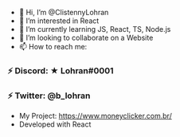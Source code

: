 - 👋 Hi, I’m @ClistennyLohran
- 👀 I’m interested in React
- 🌱 I’m currently learning JS, React, TS, Node.js
- 💞️ I’m looking to collaborate on a Website
- 📫 How to reach me:

<h3>⚡ Discord: ★ Lohran#0001</h3>
<h3>⚡ Twitter: @b_lohran</h3>

- My Project: https://www.moneyclicker.com.br/
- Developed with React
